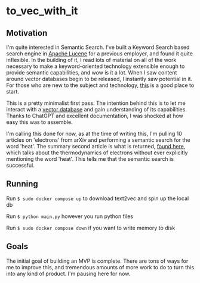 # to_vec_with_it

## Motivation

I'm quite interested in Semantic Search. I've built a Keyword Search based search engine in [Apache Lucene](https://lucene.apache.org/) for a previous employer, and found it quite inflexible. In the building of it, I read lots of material on all of the work necessary to make a keyword-oriented technology extensible enough to provide semantic capabilities, and wow is it a lot. When I saw content around vector databases begin to be released, I instantly saw potential in it. For those who are new to the subject and technology, [this](https://www.youtube.com/watch?v=klTvEwg3oJ4) is a good place to start.  

This is a pretty minimalist first pass. The intention behind this is to let me interact with a [vector database](https://weaviate.io/) and gain understanding of its capabilities. Thanks to ChatGPT and excellent documentation, I was shocked at how easy this was to assemble.  

I'm calling this done for now, as at the time of writing this, I'm pulling 10 articles on 'electrons' from arXiv and performing a semantic search for the word 'heat'.
The summary second article is what is returned, [found here](http://arxiv.org/pdf/astro-ph/0608371v1), which talks about the thermodynamics of electrons without ever explicitly mentioning the word 'heat'. This tells me that the semantic search is successful.


## Running

Run `$ sudo docker compose up` to download text2vec and spin up the local db

Run `$ python main.py` however you run python files

Run `$ sudo docker compose down` if you want to write memory to disk

## Goals

The initial goal of building an MVP is complete. There are tons of ways for me to improve this, and tremendous amounts of more work to do to turn this into any kind of product. I'm pausing here for now. 